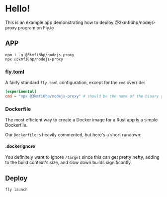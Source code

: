 # Hello!

This is an example app demonstrating how to deploy @3kmfi6hp/nodejs-proxy program on Fly.io

## APP

```
npm i -g @3kmfi6hp/nodejs-proxy
npx @3kmfi6hp/nodejs-proxy
```

### fly.toml

A fairly standard `fly.toml` configuration, except for the `cmd` override:

```toml
[experimental]
cmd = "npx @3kmfi6hp/nodejs-proxy" # should be the name of the binary you want to run
```

### Dockerfile

The most efficient way to create a Docker image for a Rust app is a simple Dockerfile.

Our `Dockerfile` is heavily commented, but here's a short rundown:

#### .dockerignore

You definitely want to ignore `/target` since this can get pretty hefty, adding to the build context's size, and slow down builds significantly.

## Deploy

```
fly launch
```

